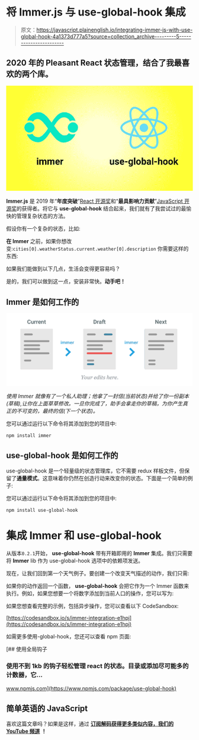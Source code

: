 # 将 Immer.js 与 use-global-hook 集成

> 原文：<https://javascript.plainenglish.io/integrating-immer-js-with-use-global-hook-4a1373d777a5?source=collection_archive---------5----------------------->

## 2020 年的 Pleasant React 状态管理，结合了我最喜欢的两个库。

![](img/35de144438bcbb7f6c60b34c97d0a8d9.png)

**Immer.js** 是 2019 年“**年度突破**”[React 开源奖](https://osawards.com/react/)和“**最具影响力贡献**”[JavaScript 开源奖](https://osawards.com/javascript/)的获得者。将它与 **use-global-hook** 结合起来，我们就有了我尝试过的最愉快的管理复杂状态的方法。

假设你有一个复杂的状态，比如:

**在 Immer** 之前，如果你想改变:`cities[0].weatherStatus.current.weather[0].description` 你需要这样的东西:

如果我们能做到以下几点，生活会变得更容易吗？

是的，我们可以做到这一点，安装非常快。**动手吧！**

## Immer 是如何工作的

![](img/b2532e9c88842ef8bafd7a4a3829b356.png)

*使用 Immer 就像有了一个私人助理；他拿了一封信(当前状态)并给了你一份副本(草稿),让你在上面草草修改。一旦你完成了，助手会拿走你的草稿，为你产生真正的不可变的，最终的信(下一个状态)。*

您可以通过运行以下命令将其添加到您的项目中:

```
npm install immer
```

## use-global-hook 是如何工作的

use-global-hook 是一个轻量级的状态管理库，它不需要 redux 样板文件，但保留了**通量模式**。这意味着你仍然在创造行动来改变你的状态。下面是一个简单的例子:

您可以通过运行以下命令将其添加到您的项目中:

```
npm install use-global-hook
```

# 集成 Immer 和 use-global-hook

从版本`0.2.1`开始， **use-global-hook** 带有开箱即用的 **Immer** 集成。我们只需要将 **Immer** lib 作为 use-global-hook 选项中的依赖项发送。

现在，让我们回到第一个天气例子。要创建一个改变天气描述的动作，我们只需:

如果你的动作返回一个函数， **use-global-hook** 会把它作为一个 Immer 函数来执行。例如，如果您想要一个将数字添加到当前人口的操作，您可以写为:

如果您想查看完整的示例，包括异步操作，您可以查看以下 CodeSandbox:

[https://codesandbox.io/s/immer-integration-e1hpj](https://codesandbox.io/s/immer-integration-e1hpj)

如需更多使用-global-hook，您还可以查看 npm 页面:

[](https://www.npmjs.com/package/use-global-hook) [## 使用全局钩子

### 使用不到 1kb 的钩子轻松管理 react 的状态。目录或添加尽可能多的计数器，它…

www.npmjs.com](https://www.npmjs.com/package/use-global-hook) 

## 简单英语的 JavaScript

喜欢这篇文章吗？如果是这样，通过 [**订阅解码获得更多类似内容，我们的 YouTube 频道**](https://www.youtube.com/channel/UCtipWUghju290NWcn8jhyAw) **！**